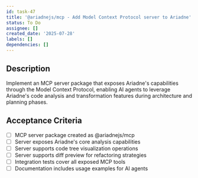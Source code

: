 ```yaml
---
id: task-47
title: '@ariadnejs/mcp - Add Model Context Protocol server to Ariadne'
status: To Do
assignee: []
created_date: '2025-07-28'
labels: []
dependencies: []
---
```


## Description

Implement an MCP server package that exposes Ariadne's capabilities through the Model Context Protocol, enabling AI agents to leverage Ariadne's code analysis and transformation features during architecture and planning phases.

## Acceptance Criteria

- [ ] MCP server package created as @ariadnejs/mcp
- [ ] Server exposes Ariadne's core analysis capabilities
- [ ] Server supports code tree visualization operations
- [ ] Server supports diff preview for refactoring strategies
- [ ] Integration tests cover all exposed MCP tools
- [ ] Documentation includes usage examples for AI agents
